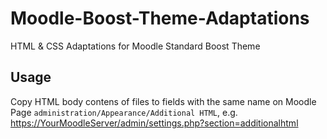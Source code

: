 # Moodle-Boost-Theme-Adaptations

HTML &amp; CSS Adaptations for Moodle Standard Boost Theme

## Usage

Copy HTML body contens of files to fields with the same name on Moodle Page `administration/Appearance/Additional HTML`, e.g. [https://YourMoodleServer/admin/settings.php?section=additionalhtml](https://www.brg4.at/moodle/admin/settings.php?section=additionalhtml)

